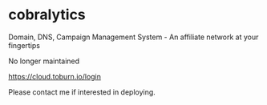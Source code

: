 # cobralytics

Domain, DNS, Campaign Management System - An affiliate network at your fingertips

No longer maintained

https://cloud.toburn.io/login

Please contact me if interested in deploying.
